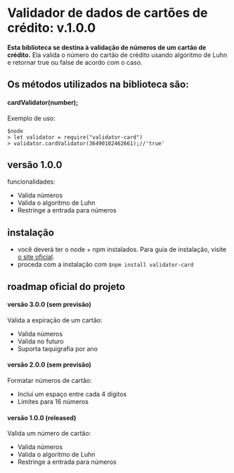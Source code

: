 # Validador de dados de cartões de crédito: v.1.0.0

**Esta biblioteca se destina à validação de números de um cartão de crédito.** Ela valida o número do cartão de crédito usando algoritmo de Luhn e retornar true ou false de acordo com o caso.



## Os métodos utilizados na biblioteca são:

#### **cardValidator(number);**

Exemplo de uso:

```
$node
> let validator = require("validator-card")
> validator.cardValidator(36490102462661);//'true'
```

## versão 1.0.0

funcionalidades: 
- Valida números
- Valida o algoritmo de Luhn
- Restringe a entrada para números


## instalação

- você deverá ter o node + npm instalados. Para guia de instalação, visite [o site oficial](https://www.npmjs.com/get-npm).
- proceda com a instalação com `$npm install validator-card`


## roadmap oficial do projeto

#### versão 3.0.0 (sem previsão)
Valida a expiração de um cartão:
- Valida números
- Valida no futuro
- Suporta taquigrafia por ano

#### versão 2.0.0 (sem previsão)
Formatar números de cartão:
- Inclui um espaço entre cada 4 dígitos
- Limites para 16 números

#### versão 1.0.0 (released)
Valida um número de cartão:
- Valida números
- Valida o algoritmo de Luhn
- Restringe a entrada para números
